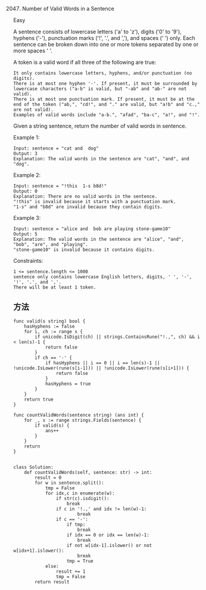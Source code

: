 2047. Number of Valid Words in a Sentence


Easy


A sentence consists of lowercase letters ('a' to 'z'), digits ('0' to '9'), hyphens ('-'), punctuation marks ('!', '.', and ','), and spaces (' ') only. Each sentence can be broken down into one or more tokens separated by one or more spaces ' '.

A token is a valid word if all three of the following are true:

```
It only contains lowercase letters, hyphens, and/or punctuation (no digits).
There is at most one hyphen '-'. If present, it must be surrounded by lowercase characters ("a-b" is valid, but "-ab" and "ab-" are not valid).
There is at most one punctuation mark. If present, it must be at the end of the token ("ab,", "cd!", and "." are valid, but "a!b" and "c.," are not valid).
Examples of valid words include "a-b.", "afad", "ba-c", "a!", and "!".
```

Given a string sentence, return the number of valid words in sentence.

 

Example 1:

```
Input: sentence = "cat and  dog"
Output: 3
Explanation: The valid words in the sentence are "cat", "and", and "dog".
```

Example 2:

```
Input: sentence = "!this  1-s b8d!"
Output: 0
Explanation: There are no valid words in the sentence.
"!this" is invalid because it starts with a punctuation mark.
"1-s" and "b8d" are invalid because they contain digits.
```

Example 3:

```
Input: sentence = "alice and  bob are playing stone-game10"
Output: 5
Explanation: The valid words in the sentence are "alice", "and", "bob", "are", and "playing".
"stone-game10" is invalid because it contains digits.
```

Constraints:

```
1 <= sentence.length <= 1000
sentence only contains lowercase English letters, digits, ' ', '-', '!', '.', and ','.
There will be at least 1 token.
```


## 方法



```
func valid(s string) bool {
    hasHyphens := false
    for i, ch := range s {
        if unicode.IsDigit(ch) || strings.ContainsRune("!.,", ch) && i < len(s)-1 {
            return false
        }
        if ch == '-' {
            if hasHyphens || i == 0 || i == len(s)-1 || !unicode.IsLower(rune(s[i-1])) || !unicode.IsLower(rune(s[i+1])) {
                return false
            }
            hasHyphens = true
        }
    }
    return true
}

func countValidWords(sentence string) (ans int) {
    for _, s := range strings.Fields(sentence) {
        if valid(s) {
            ans++
        }
    }
    return
}

```




```

class Solution:
    def countValidWords(self, sentence: str) -> int:
        result = 0
        for w in sentence.split():
            tmp = False
            for idx,c in enumerate(w):
                if str(c).isdigit():
                    break
                if c in '!.,' and idx != len(w)-1:
                        break
                if c == '-':
                    if tmp:
                        break
                    if idx == 0 or idx == len(w)-1:
                        break
                    if not w[idx-1].islower() or not w[idx+1].islower():
                        break
                    tmp = True
            else:
                result += 1
                tmp = False
        return result

```